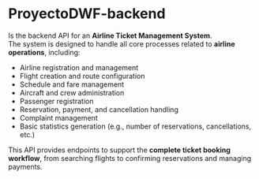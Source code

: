 # ProyectoDWF-backend

Is the backend API for an **Airline Ticket Management System**.  
The system is designed to handle all core processes related to **airline operations**, including:


- Airline registration and management  
- Flight creation and route configuration  
- Schedule and fare management  
- Aircraft and crew administration  
- Passenger registration  
- Reservation, payment, and cancellation handling  
- Complaint management  
- Basic statistics generation (e.g., number of reservations, cancellations, etc.)

This API provides endpoints to support the **complete ticket booking workflow**, from searching flights to confirming reservations and managing payments.


